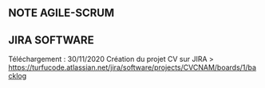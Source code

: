 NOTE AGILE-SCRUM
----------------

JIRA SOFTWARE
-------------

Téléchargement : 30/11/2020
Création du projet CV sur JIRA > https://turfucode.atlassian.net/jira/software/projects/CVCNAM/boards/1/backlog